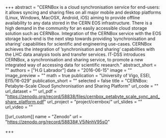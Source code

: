 +++
abstract = "CERNBox is a cloud synchronisation service for end-users: it allows syncing and sharing files on all major mobile and desktop platforms (Linux, Windows, MacOSX, Android, iOS) aiming to provide offline availability to any data stored in the CERN EOS infrastructure. There is a high demand in the community for an easily accessible cloud storage solution such as CERNBox. Integration of the CERNBox service with the EOS storage back-end is the next step towards providing ’synchronisation and sharing‘ capabilities for scientific and engineering use-cases. CERNBox achieves the integration of ’synchronisation and sharing‘ capabilities with the LHC data analysis tools and transfer services. IT-DSS introduces CERNBox, a synchronisation and sharing service, to promote a new integrated way of accessing data for scientific research."
abstract_short = ""
authors = ["H.G Labrador"]
date = "2016-06-15"
image = ""
image_preview = ""
math = true
publication = "University of Vigo, ESEI, EI15/16-029"
publication_short = ""
selected = false
title = "CERNBox: Petabyte-Scale Cloud Synchronisation and Sharing Platform"
url_code = ""
url_dataset = ""
url_pdf = "https://zenodo.org/record/58838/files/cernbox_petabyte_scale_sync_and_share_platform.pdf"
url_project = "project/cernbox/"
url_slides = ""
url_video = ""

[[url_custom]]
name = "Zenodo"
url = "https://zenodo.org/record/58838#.V5iNnhV95sO"

+++
